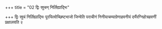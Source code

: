 +++
title = "02 द्विः स्रुचन् निर्लिह्याद्भिः"

+++
द्विः स्रुचं निर्लिह्याद्भिः पूरयित्वोच्छिष्टभाजो जिन्वेति पराचीनं निनीयाचम्याग्रेणाहवनीयं दर्भैरग्निहोत्रहवणीं प्रक्षालयति २
